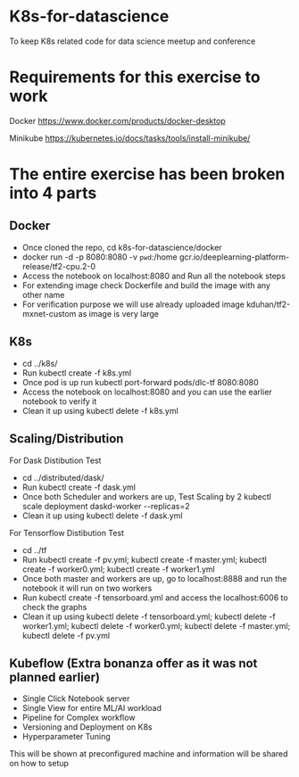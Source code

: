 # K8s-for-datascience
To keep K8s related code for data science meetup and conference

# Requirements for this exercise to work
Docker https://www.docker.com/products/docker-desktop 

Minikube https://kubernetes.io/docs/tasks/tools/install-minikube/

# The entire exercise has been broken into 4 parts
## Docker
 - Once cloned the repo, cd k8s-for-datascience/docker
 - docker run -d -p 8080:8080 -v `pwd`:/home gcr.io/deeplearning-platform-release/tf2-cpu.2-0
 - Access the notebook on localhost:8080 and Run all the notebook steps
 - For extending image check Dockerfile and build the image with any other name
 - For verification purpose we will use already uploaded image kduhan/tf2-mxnet-custom as image is very large
## K8s
  - cd ../k8s/
  - Run kubectl create -f k8s.yml
  - Once pod is up run kubectl port-forward pods/dlc-tf 8080:8080
  - Access the notebook on localhost:8080 and you can use the earlier notebook to verify it
  - Clean it up using kubectl delete -f k8s.yml
  
## Scaling/Distribution
For Dask Distibution Test
  - cd ../distributed/dask/
  - Run kubectl create -f dask.yml
  - Once both Scheduler and workers are up, Test Scaling by 2 kubectl scale deployment daskd-worker --replicas=2
  - Clean it up using kubectl delete -f dask.yml
  
For Tensorflow Distibution Test
  - cd ../tf
  - Run kubectl create -f pv.yml; kubectl create -f master.yml; kubectl create -f worker0.yml; kubectl create -f worker1.yml
  - Once both master and workers are up, go to localhost:8888 and run the notebook it will run on two workers
  - Run kubectl create -f tensorboard.yml and access the localhost:6006 to check the graphs
  - Clean it up using kubectl delete -f tensorboard.yml; kubectl delete -f worker1.yml; kubectl delete -f worker0.yml; kubectl delete -f master.yml; kubectl delete -f pv.yml

## Kubeflow (Extra bonanza offer as it was not planned earlier)
  - Single Click Notebook server
  - Single View for entire ML/AI workload
  - Pipeline for Complex workflow
  - Versioning and Deployment on K8s
  - Hyperparameter Tuning
  
 This will be shown at preconfigured machine and information will be shared on how to setup
  
